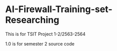 # AI-Firewall-Training-set-Researching
This is for TSIT Project 1-2/2563-2564

1.0 is for semester 2 source code
